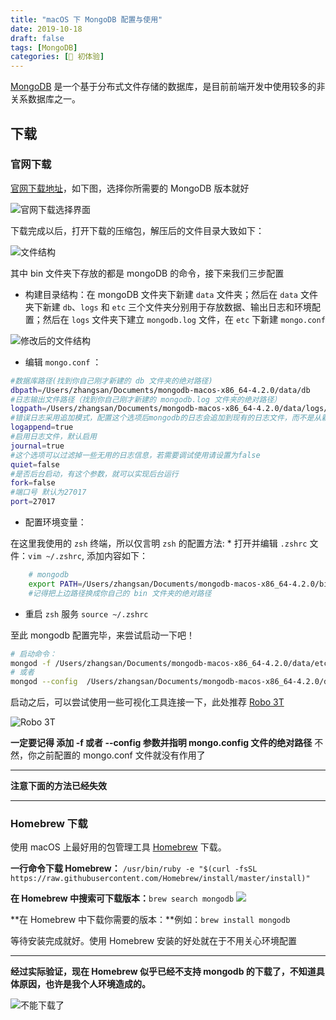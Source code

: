 ```yaml
---
title: "macOS 下 MongoDB 配置与使用"
date: 2019-10-18
draft: false
tags: [MongoDB]
categories: [🎁 初体验]
---
```

[MongoDB](https://www.mongodb.com/) 是一个基于分布式文件存储的数据库，是目前前端开发中使用较多的非关系数据库之一。
<!-- more -->
## 下载
### 官网下载
[官网下载地址](https://www.mongodb.com/download-center/enterprise)，如下图，选择你所需要的 MongoDB 版本就好

![官网下载选择界面](https://tva1.sinaimg.cn/large/0082zybpgy1gbzea6mb17j31hm0u045g.jpg)

下载完成以后，打开下载的压缩包，解压后的文件目录大致如下：

![文件结构](https://tva1.sinaimg.cn/large/0082zybpgy1gbzea7xjunj313q0lk7bs.jpg)

其中 bin 文件夹下存放的都是 mongoDB 的命令，接下来我们三步配置

* 构建目录结构：在 mongoDB 文件夹下新建 `data` 文件夹；然后在 `data` 文件夹下新建 `db`、`logs` 和 `etc` 三个文件夹分别用于存放数据、输出日志和环境配置；然后在 `logs` 文件夹下建立 `mongodb.log` 文件，在 `etc` 下新建 `mongo.conf`

![修改后的文件结构](https://tva1.sinaimg.cn/large/0082zybpgy1gbzea8z8lkj317a0rmqa7.jpg)

* 编辑 `mongo.conf` ：

```bash
#数据库路径(找到你自己刚才新建的 db 文件夹的绝对路径)
dbpath=/Users/zhangsan/Documents/mongodb-macos-x86_64-4.2.0/data/db
#日志输出文件路径（找到你自己刚才新建的 mongodb.log 文件夹的绝对路径）
logpath=/Users/zhangsan/Documents/mongodb-macos-x86_64-4.2.0/data/logs/mongodb.log
#错误日志采用追加模式，配置这个选项后mongodb的日志会追加到现有的日志文件，而不是从新创建一个新文件
logappend=true
#启用日志文件，默认启用
journal=true
#这个选项可以过滤掉一些无用的日志信息，若需要调试使用请设置为false
quiet=false
#是否后台启动，有这个参数，就可以实现后台运行
fork=false
#端口号 默认为27017
port=27017
```

* 配置环境变量：

在这里我使用的 `zsh` 终端，所以仅言明 `zsh` 的配置方法:
    * 打开并编辑 `.zshrc` 文件：`vim ~/.zshrc`, 添加内容如下：
    
```bash
    # mongodb
    export PATH=/Users/zhangsan/Documents/mongodb-macos-x86_64-4.2.0/bin:${PATH}
    #记得把上边路径换成你自己的 bin 文件夹的绝对路径
```
* 重启 `zsh` 服务 `source ~/.zshrc`

至此 mongodb 配置完毕，来尝试启动一下吧！

```bash
# 启动命令：
mongod -f /Users/zhangsan/Documents/mongodb-macos-x86_64-4.2.0/data/etc/mongo.conf
# 或者
mongod --config  /Users/zhangsan/Documents/mongodb-macos-x86_64-4.2.0/data/etc/mongo.conf
```

启动之后，可以尝试使用一些可视化工具连接一下，此处推荐 [Robo 3T](https://robomongo.org/download)

![Robo 3T](https://tva1.sinaimg.cn/large/0082zybpgy1gbzea9w2m9j31uj0u011t.jpg)

**一定要记得 添加 -f 或者 --config 参数并指明 mongo.config 文件的绝对路径** 不然，你之前配置的 mongo.conf 文件就没有作用了

---

**注意下面的方法已经失效**

---

### Homebrew 下载
使用 macOS 上最好用的包管理工具 [Homebrew](https://brew.sh/) 下载。

**一行命令下载 Homebrew：**
`/usr/bin/ruby -e "$(curl -fsSL https://raw.githubusercontent.com/Homebrew/install/master/install)"`
 
**在 Homebrew 中搜索可下载版本：**`brew search mongodb`
![](https://tva1.sinaimg.cn/large/0082zybpgy1gbzeaabs1ij30q00batjj.jpg)

**在 Homebrew 中下载你需要的版本：**例如：`brew install mongodb`

等待安装完成就好。使用 Homebrew 安装的好处就在于不用关心环境配置

---

**经过实际验证，现在 Homebrew 似乎已经不支持 mongodb 的下载了，不知道具体原因，也许是我个人环境造成的。**

![不能下载了](https://tva1.sinaimg.cn/large/0082zybpgy1gbzeabsimkj312u0g01ec.jpg)